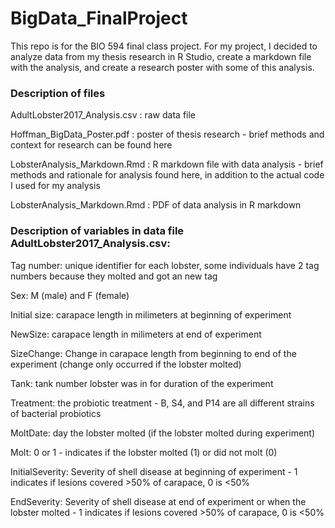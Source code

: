 # BigData_FinalProject
This repo is for the BIO 594 final class project. For my project, I decided to analyze data from my thesis research in R Studio, create a markdown file with the analysis, and create a research poster with some of this analysis. 

### Description of files
AdultLobster2017_Analysis.csv : raw data file

Hoffman_BigData_Poster.pdf : poster of thesis research - brief methods and context for research can be found here

LobsterAnalysis_Markdown.Rmd : R markdown file with data analysis - brief methods and rationale for analysis found here, in addition to the actual code I used for my analysis

LobsterAnalysis_Markdown.Rmd : PDF of data analysis in R markdown



### Description of variables in data file AdultLobster2017_Analysis.csv: 

Tag number: unique identifier for each lobster, some individuals have 2 tag numbers because they molted and got an new tag

Sex: M (male) and F (female)

Initial size: carapace length in milimeters at beginning of experiment

NewSize: carapace length in milimeters at end of experiment

SizeChange: Change in carapace length from beginning to end of the experiment (change only occurred if the lobster molted)

Tank: tank number lobster was in for duration of the experiment

Treatment: the probiotic treatment - B, S4, and P14 are all different strains of bacterial probiotics

MoltDate: day the lobster molted (if the lobster molted during  experiment)

Molt: 0 or 1 - indicates if the lobster molted (1) or did not molt (0)

InitialSeverity: Severity of shell disease at beginning of experiment - 1 indicates if lesions covered >50% of carapace, 0 is <50%

EndSeverity: Severity of shell disease at end of experiment or when the lobster molted - 1 indicates if lesions covered >50% of carapace, 0 is <50%
